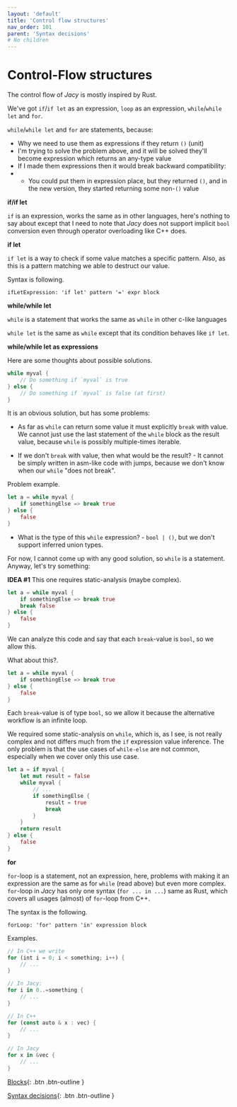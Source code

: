 ```yaml
---
layout: 'default'
title: 'Control flow structures'
nav_order: 101
parent: 'Syntax decisions'
# No children
---
```


# Control-Flow structures


The control flow of _Jacy_ is mostly inspired by Rust.

We've got `if`/`if let` as an expression, `loop` as an expression, `while`/`while let` and `for`.

`while`/`while let` and `for` are statements, because:

* Why we need to use them as expressions if they return `()` (unit)
* I'm trying to solve the problem above, and it will be solved they'll become expression which returns an any-type value
* If I made them expressions then it would break backward compatibility:
* * You could put them in expression place, but they returned `()`, and in the new version, they started returning some
    non-`()` value

**if/if let**

`if` is an expression, works the same as in other languages, here's nothing to say about except that I need to note that
_Jacy_ does not support implicit `bool` conversion even through operator overloading like C++ does.

**if let**

`if let` is a way to check if some value matches a specific pattern. Also, as this is a pattern matching we able to
destruct our value.

Syntax is following.

```antlr4
ifLetExpression: 'if let' pattern '=' expr block
```

**while/while let**

`while` is a statement that works the same as `while` in other c-like languages

`while let` is the same as `while` except that its condition behaves like `if let`.

**while/while let as expressions**

Here are some thoughts about possible solutions.

```rust
while myval {
    // Do something if `myval` is true
} else {
    // Do something if `myval` is false (at first)
}
```

It is an obvious solution, but has some problems:

* As far as `while` can return some value it must explicitly `break` with value. We cannot just use the last statement
  of the `while` block as the result value, because `while` is possibly multiple-times iterable.

* If we don't `break` with value, then what would be the result? - It cannot be simply written in asm-like code with
  jumps, because we don't know when our `while` "does not break".

Problem example.

```rust
let a = while myval {
    if somethingElse => break true
} else {
    false
}
```

* What is the type of this `while` expression? - `bool | ()`, but we don't support inferred union types.

For now, I cannot come up with any good solution, so `while` is a statement. Anyway, let's try something:

**IDEA \#1** This one requires static-analysis (maybe complex).

```rust
let a = while myval {
    if somethingElse => break true
    break false
} else {
    false
}
```

We can analyze this code and say that each `break`-value is `bool`, so we allow this.

What about this?.

```rust
let a = while myval {
    if somethingElse => break true
} else {
    false
}
```

Each `break`-value is of type `bool`, so we allow it because the alternative workflow is an infinite loop.

We required some static-analysis on `while`, which is, as I see, is not really complex and not differs much from the
`if` expression value inference. The only problem is that the use cases of `while-else` are not common, especially when
we cover only this use case.

```rust
let a = if myval {
    let mut result = false
    while myval {
        // ...
        if somethingElse {
            result = true
            break
        }
    }
    return result
} else {
    false
}
```

**for**

`for`-loop is a statement, not an expression, here, problems with making it an expression are the same as for `while`
(read above) but even more complex. `for`-loop in _Jacy_ has only one syntax (`for ... in ...`) same as Rust, which
covers all usages (almost) of `for`-loop from C++.

The syntax is the following.

```antlr4
forLoop: 'for' pattern 'in' expression block
```

Examples.

```rust
// In C++ we write
for (int i = 0; i < something; i++) {
    // ...
}

// In Jacy:
for i in 0..=something {
    // ...
}

// In C++
for (const auto & x : vec) {
    // ...
}

// In Jacy
for x in &vec {
    // ...
}
```

[Blocks](syntax-decisions\blocks.md){: .btn .btn-outline }
    
[Syntax decisions](syntax-decisions\index.md){: .btn .btn-outline }
    